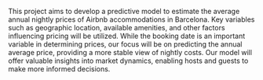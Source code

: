This project aims to develop a predictive model to estimate the average annual nightly prices of Airbnb accommodations in Barcelona. Key variables such as geographic location, available amenities, and other factors influencing pricing will be utilized. While the booking date is an important variable in determining prices, our focus will be on predicting the annual average price, providing a more stable view of nightly costs. Our model will offer valuable insights into market dynamics, enabling hosts and guests to make more informed decisions.
